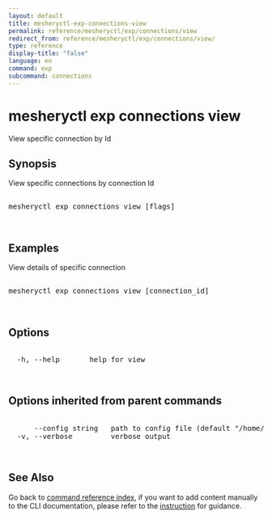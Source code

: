 ```yaml
---
layout: default
title: mesheryctl-exp-connections-view
permalink: reference/mesheryctl/exp/connections/view
redirect_from: reference/mesheryctl/exp/connections/view/
type: reference
display-title: "false"
language: en
command: exp
subcommand: connections
---
```


# mesheryctl exp connections view

View specific connection by Id

## Synopsis

View specific connections by connection Id
<pre class='codeblock-pre'>
<div class='codeblock'>
mesheryctl exp connections view [flags]

</div>
</pre> 

## Examples

View details of specific connection
<pre class='codeblock-pre'>
<div class='codeblock'>
mesheryctl exp connections view [connection_id]

</div>
</pre> 

## Options

<pre class='codeblock-pre'>
<div class='codeblock'>
  -h, --help       help for view

</div>
</pre>

## Options inherited from parent commands

<pre class='codeblock-pre'>
<div class='codeblock'>
      --config string   path to config file (default "/home/runner/.meshery/config.yaml")
  -v, --verbose         verbose output

</div>
</pre>

## See Also

Go back to [command reference index](/reference/mesheryctl/), if you want to add content manually to the CLI documentation, please refer to the [instruction](/project/contributing/contributing-cli#preserving-manually-added-documentation) for guidance.
